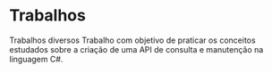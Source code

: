 # Trabalhos
Trabalhos diversos
Trabalho com objetivo de praticar os conceitos estudados sobre a criação de uma API de consulta e manutenção na linguagem C#.
